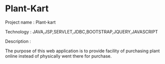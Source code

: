 # Plant-Kart
Project name : Plant-kart

Technology : JAVA,JSP,SERVLET,JDBC,BOOTSTRAP,JQUERY,JAVASCRIPT

Description :

The purpose of this web application is to provide facility of purchasing plant online instead of physically went there for purchase.
